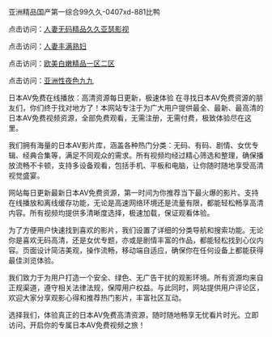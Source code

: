亚洲精品国产第一综合99久久-0407xd-881比鸭


点击访问：<a href="https://rtj-3zo.pages.dev/">人妻无码精品久久亚瑟影视</a>

点击访问：<a href="https://gda-c7m.pages.dev/">人妻丰满熟妇</a>

点击访问：<a href="https://gfd-5xg.pages.dev/">欧美白嫩精品一区二区</a>

点击访问：<a href="https://fdhf-454.pages.dev/">亚洲性夜色九九</a>


日本AV免费在线播放：高清资源每日更新，极速体验
在寻找日本AV免费资源的朋友们，你们终于找对地方了！本网站专注于为广大用户提供最全、最新、最高清的日本AV免费视频资源，全部免费观看，无需注册，无需付费，极致体验尽在这里。

我们拥有海量的日本AV影片库，涵盖各种热门分类：无码、有码、剧情、女优专辑、经典合集等，满足不同观众的需求。所有视频均经过精心筛选和整理，确保播放流畅不卡顿，支持多设备观看，包括手机、平板和电脑，让你随时随地享受高清视觉盛宴。

网站每日更新最新日本AV免费资源，第一时间为你推荐当下最火爆的影片。支持在线播放和离线缓存功能，无论是高速网络环境还是流量有限，都能轻松畅享高清内容。所有视频均提供多清晰度选择，极速加载，保证观看体验。

为了方便用户快速找到喜欢的影片，我们设置了详细的分类导航和搜索功能。无论你是喜欢无码高清，还是女优专题，亦或是剧情丰富的作品，都能轻松找到心仪内容。页面设计简洁美观，操作流畅，移动端自适应，确保你在任何设备上都能获得最佳浏览体验。

我们致力于为用户打造一个安全、绿色、无广告干扰的观影环境。所有资源均来自正规渠道，遵守相关法律法规，保障用户权益。与此同时，网站提供用户评论区，欢迎大家分享观影心得和推荐热门影片，丰富社区互动。

选择我们，体验真正的日本AV免费高清资源，随时随地畅享无忧看片时光。立即访问，开启你的专属日本AV免费视频之旅！


<span style="display:none;">[Canonical link](https://github.com/xduan266/00678 ）</span>
